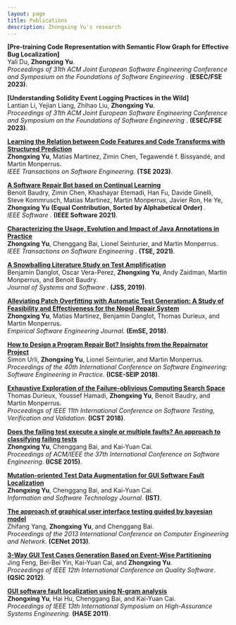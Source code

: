 ```yaml
---
layout: page
title: Publications
description: Zhongxing Yu's research
---
```


<b>[Pre-training Code Representation with Semantic Flow Graph for Effective Bug Localization] </b> <br> 
Yali Du, <b>Zhongxing Yu</b>. <br>
<i>Proceedings of 31th ACM Joint European Software Engineering Conference and Symposium on the Foundations of Software Engineering </i>. <b>(ESEC/FSE 2023)</b>.


<b>[Understanding Solidity Event Logging Practices in the Wild] </b> <br> 
Lantian Li, Yejian Liang, Zhihao Liu, <b>Zhongxing Yu</b>. <br>
<i>Proceedings of 31th ACM Joint European Software Engineering Conference and Symposium on the Foundations of Software Engineering </i>. <b>(ESEC/FSE 2023)</b>.


<b>[Learning the Relation between Code Features and Code Transforms with Structured Prediction](https://ieeexplore.ieee.org/document/10130317)</b> <br> 
<b>Zhongxing Yu</b>, Matias Martinez, Zimin Chen, Tegawendé f. Bissyandé, and Martin Monperrus. <br>
<i>IEEE Transactions on Software Engineering</i>. <b>(TSE 2023)</b>. 


<b>[A Software Repair Bot based on Continual Learning](https://ieeexplore.ieee.org/abstract/document/9393494)</b> <br> 
Benoit Baudry, Zimin Chen, Khashayar Etemadi, Han Fu, Davide Ginelli, Steve Kommrusch, Matias Martinez, Martin Monperrus, Javier Ron, He Ye, <b>Zhongxing Yu</b> <b> (Equal Contribution, Sorted by Alphabetical Order) </b>. <br> 
<i>IEEE Software </i>. <b>(IEEE Software 2021)</b>. 


<b>[Characterizing the Usage, Evolution and Impact of Java Annotations in Practice](https://ieeexplore.ieee.org/abstract/document/8686056)</b> <br> 
<b>Zhongxing Yu</b>, Chenggang Bai, Lionel Seinturier, and Martin Monperrus. <br>
<i>IEEE Transactions on Software Engineering </i>. <b>(TSE, 2021)</b>. 


<b>[A Snowballing Literature Study on Test Amplification](https://www.sciencedirect.com/science/article/pii/S0164121219301736)</b> <br> 
Benjamin Danglot, Oscar Vera-Perez, <b>Zhongxing Yu</b>, Andy Zaidman, Martin Monperrus, and Benoit Baudry. <br>
<i>Journal of Systems and Software </i>. <b>(JSS, 2019)</b>. 


<b>[Alleviating Patch Overfitting with Automatic Test Generation: A Study of Feasibility and Effectiveness for the Nopol Repair System](https://link.springer.com/article/10.1007/s10664-018-9619-4)</b> <br> 
<b>Zhongxing Yu</b>, Matias Martinez, Benjamin Danglot, Thomas Durieux, and Martin Monperrus. <br>
<i>Empirical Software Engineering Journal</i>. <b>(EmSE, 2018)</b>. 


<b>[How to Design a Program Repair Bot? Insights from the Repairnator Project](https://dl.acm.org/citation.cfm?id=3183540)</b> <br> 
Simon Urli, <b>Zhongxing Yu</b>, Lionel Seinturier, and Martin Monperrus. <br>
<i>Proceedings of the 40th International Conference on Software Engineering: Software Engineering in Practice</i>. <b>(ICSE-SEIP 2018)</b>. 


<b>[Exhaustive Exploration of the Failure-oblivious Computing Search Space](https://ieeexplore.ieee.org/abstract/document/8367043)</b> <br> 
Thomas Durieux, Youssef Hamadi, <b>Zhongxing Yu</b>, Benoit Baudry, and Martin Monperrus. <br>
<i>Proceedings of IEEE 11th International Conference on Software Testing, Verification and Validation</i>. <b>(ICST 2018)</b>.


<b>[Does the failing test execute a single or multiple faults? An approach to classifying failing tests](https://dl.acm.org/citation.cfm?id=2818866)</b> <br> 
<b>Zhongxing Yu</b>, Chenggang Bai, and Kai-Yuan Cai. <br>
<i>Proceedings of ACM/IEEE the 37th International Conference on Software Engineering</i>. <b>(ICSE 2015)</b>.


<b>[Mutation-oriented Test Data Augmentation for GUI Software Fault Localization](https://www.sciencedirect.com/science/article/pii/S095058491300150X)</b> <br> 
<b>Zhongxing Yu</b>, Chenggang Bai, and Kai-Yuan Cai. <br>
<i>Information and Software Technology Journal</i>. <b>(IST)</b>.


<b>[The approach of graphical user interface testing guided by bayesian model](https://link.springer.com/chapter/10.1007/978-3-319-01766-2_44)</b> <br> 
Zhifang Yang, <b>Zhongxing Yu</b>, and Chenggang Bai. <br>
<i>Proceedings of the 2013 International Conference on Computer Engineering and Network</i>. <b>(CENet 2013)</b>.


<b>[3-Way GUI Test Cases Generation Based on Event-Wise Partitioning](https://ieeexplore.ieee.org/abstract/document/6319229)</b> <br> 
Jing Feng, Bei-Bei Yin, Kai-Yuan Cai, and <b>Zhongxing Yu</b>. <br>
<i>Proceedings of IEEE 12th International Conference on Quality Software</i>. <b>(QSIC 2012)</b>.


<b>[GUI software fault localization using N-gram analysis](https://ieeexplore.ieee.org/abstract/document/6113915)</b> <br> 
<b>Zhongxing Yu</b>, Hai Hu, Chenggang Bai, and Kai-Yuan Cai. <br>
<i>Proceedings of IEEE 13th International Symposium on High-Assurance Systems Engineering</i>. <b>(HASE 2011)</b>.


<!-- Note: this is how to write a comment in HTML. Everything in here won't show up on your webpage.-->

<!--
To increase the size of the title, use fewer # in front of the paper title.
To decrease the size of the title, use more #. 
To remove the italics, remove the * before and after the description
To remove the underline from the title, remove the <u> tags (<u> and </u>)
-->
